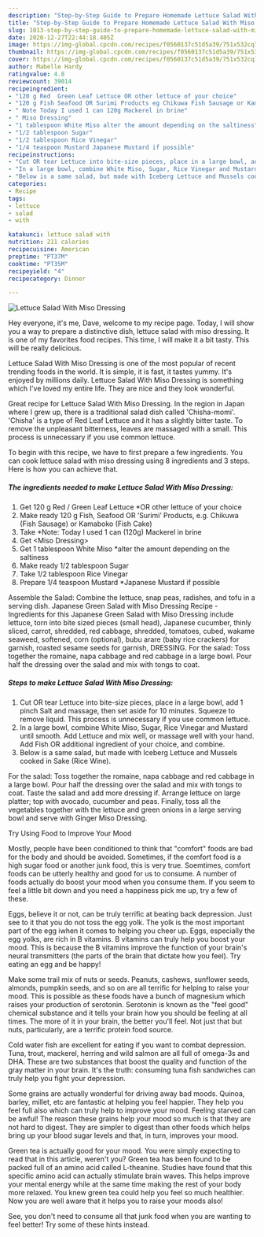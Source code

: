 ```yaml
---
description: "Step-by-Step Guide to Prepare Homemade Lettuce Salad With Miso Dressing"
title: "Step-by-Step Guide to Prepare Homemade Lettuce Salad With Miso Dressing"
slug: 1013-step-by-step-guide-to-prepare-homemade-lettuce-salad-with-miso-dressing
date: 2020-12-27T22:44:18.405Z
image: https://img-global.cpcdn.com/recipes/f0560137c51d5a39/751x532cq70/lettuce-salad-with-miso-dressing-recipe-main-photo.jpg
thumbnail: https://img-global.cpcdn.com/recipes/f0560137c51d5a39/751x532cq70/lettuce-salad-with-miso-dressing-recipe-main-photo.jpg
cover: https://img-global.cpcdn.com/recipes/f0560137c51d5a39/751x532cq70/lettuce-salad-with-miso-dressing-recipe-main-photo.jpg
author: Mabelle Hardy
ratingvalue: 4.8
reviewcount: 39014
recipeingredient:
- "120 g Red  Green Leaf Lettuce OR other lettuce of your choice"
- "120 g Fish Seafood OR Surimi Products eg Chikuwa Fish Sausage or Kamaboko Fish Cake"
- " Note Today I used 1 can 120g Mackerel in brine"
- " Miso Dressing"
- "1 tablespoon White Miso alter the amount depending on the saltiness"
- "1/2 tablespoon Sugar"
- "1/2 tablespoon Rice Vinegar"
- "1/4 teaspoon Mustard Japanese Mustard if possible"
recipeinstructions:
- "Cut OR tear Lettuce into bite-size pieces, place in a large bowl, add 1 pinch Salt and massage, then set aside for 10 minutes. Squeeze to remove liquid. This process is unnecessary if you use common lettuce."
- "In a large bowl, combine White Miso, Sugar, Rice Vinegar and Mustard until smooth. Add Lettuce and mix well, or massage well with your hand. Add Fish OR additional ingredient of your choice, and combine."
- "Below is a same salad, but made with Iceberg Lettuce and Mussels cooked in Sake (Rice Wine)."
categories:
- Recipe
tags:
- lettuce
- salad
- with

katakunci: lettuce salad with 
nutrition: 211 calories
recipecuisine: American
preptime: "PT37M"
cooktime: "PT35M"
recipeyield: "4"
recipecategory: Dinner

---
```



![Lettuce Salad With Miso Dressing](https://img-global.cpcdn.com/recipes/f0560137c51d5a39/751x532cq70/lettuce-salad-with-miso-dressing-recipe-main-photo.jpg)

Hey everyone, it's me, Dave, welcome to my recipe page. Today, I will show you a way to prepare a distinctive dish, lettuce salad with miso dressing. It is one of my favorites food recipes. This time, I will make it a bit tasty. This will be really delicious.

Lettuce Salad With Miso Dressing is one of the most popular of recent trending foods in the world. It is simple, it is fast, it tastes yummy. It's enjoyed by millions daily. Lettuce Salad With Miso Dressing is something which I've loved my entire life. They are nice and they look wonderful.

Great recipe for Lettuce Salad With Miso Dressing. In the region in Japan where I grew up, there is a traditional salad dish called &#39;Chisha-momi&#39;. &#39;Chisha&#39; is a type of Red Leaf Lettuce and it has a slightly bitter taste. To remove the unpleasant bitterness, leaves are massaged with a small. This process is unnecessary if you use common lettuce.


To begin with this recipe, we have to first prepare a few ingredients. You can cook lettuce salad with miso dressing using 8 ingredients and 3 steps. Here is how you can achieve that.

<!--inarticleads1-->

##### The ingredients needed to make Lettuce Salad With Miso Dressing:

1. Get 120 g Red / Green Leaf Lettuce *OR other lettuce of your choice
1. Make ready 120 g Fish, Seafood OR ‘Surimi’ Products, e.g. Chikuwa (Fish Sausage) or Kamaboko (Fish Cake)
1. Take  *Note: Today I used 1 can (120g) Mackerel in brine
1. Get  &lt;Miso Dressing&gt;
1. Get 1 tablespoon White Miso *alter the amount depending on the saltiness
1. Make ready 1/2 tablespoon Sugar
1. Take 1/2 tablespoon Rice Vinegar
1. Prepare 1/4 teaspoon Mustard *Japanese Mustard if possible


Assemble the Salad: Combine the lettuce, snap peas, radishes, and tofu in a serving dish. Japanese Green Salad with Miso Dressing Recipe - Ingredients for this Japanese Green Salad with Miso Dressing include lettuce, torn into bite sized pieces (small head), Japanese cucumber, thinly sliced, carrot, shredded, red cabbage, shredded, tomatoes, cubed, wakame seaweed, softened, corn (optional), bubu arare (baby rice crackers) for garnish, roasted sesame seeds for garnish, DRESSING. For the salad: Toss together the romaine, napa cabbage and red cabbage in a large bowl. Pour half the dressing over the salad and mix with tongs to coat. 

<!--inarticleads2-->

##### Steps to make Lettuce Salad With Miso Dressing:

1. Cut OR tear Lettuce into bite-size pieces, place in a large bowl, add 1 pinch Salt and massage, then set aside for 10 minutes. Squeeze to remove liquid. This process is unnecessary if you use common lettuce.
1. In a large bowl, combine White Miso, Sugar, Rice Vinegar and Mustard until smooth. Add Lettuce and mix well, or massage well with your hand. Add Fish OR additional ingredient of your choice, and combine.
1. Below is a same salad, but made with Iceberg Lettuce and Mussels cooked in Sake (Rice Wine).


For the salad: Toss together the romaine, napa cabbage and red cabbage in a large bowl. Pour half the dressing over the salad and mix with tongs to coat. Taste the salad and add more dressing if. Arrange lettuce on large platter; top with avocado, cucumber and peas. Finally, toss all the vegetables together with the lettuce and green onions in a large serving bowl and serve with Ginger Miso Dressing. 

Try Using Food to Improve Your Mood


Mostly, people have been conditioned to think that "comfort" foods are bad for the body and should be avoided. Sometimes, if the comfort food is a high sugar food or another junk food, this is very true. Soemtimes, comfort foods can be utterly healthy and good for us to consume. A number of foods actually do boost your mood when you consume them. If you seem to feel a little bit down and you need a happiness pick me up, try a few of these.

Eggs, believe it or not, can be truly terrific at beating back depression. Just see to it that you do not toss the egg yolk. The yolk is the most important part of the egg iwhen it comes to helping you cheer up. Eggs, especially the egg yolks, are rich in B vitamins. B vitamins can truly help you boost your mood. This is because the B vitamins improve the function of your brain's neural transmitters (the parts of the brain that dictate how you feel). Try eating an egg and be happy!

Make some trail mix of nuts or seeds. Peanuts, cashews, sunflower seeds, almonds, pumpkin seeds, and so on are all terrific for helping to raise your mood. This is possible as these foods have a bunch of magnesium which raises your production of serotonin. Serotonin is known as the "feel good" chemical substance and it tells your brain how you should be feeling at all times. The more of it in your brain, the better you'll feel. Not just that but nuts, particularly, are a terrific protein food source.

Cold water fish are excellent for eating if you want to combat depression. Tuna, trout, mackerel, herring and wild salmon are all full of omega-3s and DHA. These are two substances that boost the quality and function of the gray matter in your brain. It's the truth: consuming tuna fish sandwiches can truly help you fight your depression. 

Some grains are actually wonderful for driving away bad moods. Quinoa, barley, millet, etc are fantastic at helping you feel happier. They help you feel full also which can truly help to improve your mood. Feeling starved can be awful! The reason these grains help your mood so much is that they are not hard to digest. They are simpler to digest than other foods which helps bring up your blood sugar levels and that, in turn, improves your mood.

Green tea is actually good for your mood. You were simply expecting to read that in this article, weren't you? Green tea has been found to be packed full of an amino acid called L-theanine. Studies have found that this specific amino acid can actually stimulate brain waves. This helps improve your mental energy while at the same time making the rest of your body more relaxed. You knew green tea could help you feel so much healthier. Now you are well aware that it helps you to raise your moods also!

See, you don't need to consume all that junk food when you are wanting to feel better! Try  some  of  these  hints  instead.

